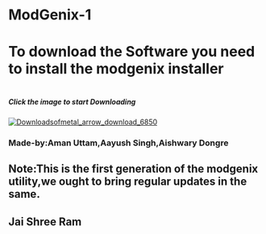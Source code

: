 # ModGenix-1
<h1>To download the Software you need to install the modgenix installer<h1><h5><b>Click the image to start Downloading</b></h5>

<a href="https://github.com/Amanuttam1192/MINOR_PROJECT-1/raw/main/ModGenix-1%20Interviewer-0.1-win64.msi">![Downloadsofmetal_arrow_download_6850](https://user-images.githubusercontent.com/81846308/203954307-90076ed8-d9d9-4425-ad58-463753d2adf4.png)</a>
 
  <h3>Made-by:Aman Uttam,Aayush Singh,Aishwary Dongre</h3>
  <h2>Note:This is the first generation of the modgenix utility,we ought to bring regular updates in the same.<h2>
  Jai Shree Ram

